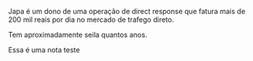 Japa é um dono de uma operação de direct response que fatura mais de 200 mil reais por dia no mercado de trafego direto. 

Tem aproximadamente seila quantos anos. 

Essa é uma nota teste

